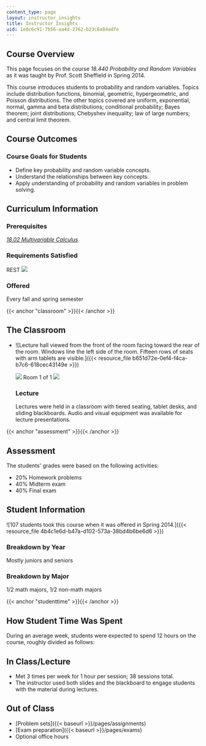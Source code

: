 ```yaml
---
content_type: page
layout: instructor_insights
title: Instructor Insights
uid: 1e0c6c91-7b56-aa4d-2762-b23c6a84adfe
---
```


Course Overview
---------------

This page focuses on the course _18.440 Probability and Random Variables_ as it was taught by Prof. Scott Sheffield in Spring 2014.

This course introduces students to probability and random variables. Topics include distribution functions, binomial, geometric, hypergeometric, and Poisson distributions. The other topics covered are uniform, exponential, normal, gamma and beta distributions; conditional probability; Bayes theorem; joint distributions; Chebyshev inequality; law of large numbers; and central limit theorem.

Course Outcomes
---------------

### Course Goals for Students

*   Define key probability and random variable concepts.
*   Understand the relationships between key concepts.
*   Apply understanding of probability and random variables in problem solving.

Curriculum Information
----------------------

### Prerequisites

[_18.02 Multivariable Calculus_](/courses/18-02sc-multivariable-calculus-fall-2010)

### Requirements Satisfied

REST ![](/images/educator/icon-question-rest.png)

### Offered

Every fall and spring semester

{{< anchor "classroom" >}}{{< /anchor >}}

The Classroom
-------------

*   ![Lecture hall viewed from the front of the room facing toward the rear of the room. Windows line the left side of the room. Fifteen rows of seats with arm tablets are visible.]({{< resource_file b651d72e-0ef4-f4ca-b7c6-618cec43149e >}})
    
    ![](/images/educator/classroom_prev_dim.png) Room 1 of 1 ![](/images/educator/classroom_next_dim.png)
    
    ### Lecture
    
    Lectures were held in a classroom with tiered seating, tablet desks, and sliding blackboards. Audio and visual equipment was available for lecture presentations.
    

{{< anchor "assessment" >}}{{< /anchor >}}

Assessment
----------

The students' grades were based on the following activities:

- 20% Homework problems
- 40% Midterm exam
- 40% Final exam

Student Information
-------------------

![107 students took this course when it was offered in Spring 2014.]({{< resource_file 4b4c1e6d-b47a-d102-573a-38bd4b6be6d6 >}})

### Breakdown by Year

Mostly juniors and seniors

### Breakdown by Major

1/2 math majors, 1/2 non-math majors

{{< anchor "studenttime" >}}{{< /anchor >}}

How Student Time Was Spent
--------------------------

During an average week, students were expected to spend 12 hours on the course, roughly divided as follows:

In Class/Lecture
----------------

*   Met 3 times per week for 1 hour per session; 38 sessions total.
*   The instructor used both slides and the blackboard to engage students with the material during lectures.

Out of Class
------------

*   [Problem sets]({{< baseurl >}}/pages/assignments)
*   [Exam preparation]({{< baseurl >}}/pages/exams)
*   Optional office hours